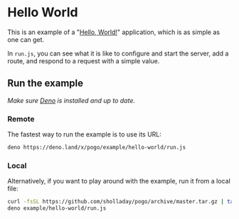 # Hello World

This is an example of a "[Hello, World!](https://en.wikipedia.org/wiki/%22Hello,_World!%22_program)" application, which is as simple as one can get.

In `run.js`, you can see what it is like to configure and start the server, add a route, and respond to a request with a simple value.

## Run the example

*Make sure [Deno](https://deno.land/) is installed and up to date.*

### Remote

The fastest way to run the example is to use its URL:

```sh
deno https://deno.land/x/pogo/example/hello-world/run.js
```

### Local

Alternatively, if you want to play around with the example, run it from a local file:

```sh
curl -fsSL https://github.com/sholladay/pogo/archive/master.tar.gz | tar -x --strip-components=1 'pogo-master/example'
deno example/hello-world/run.js
```
